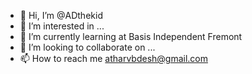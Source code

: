- 👋 Hi, I’m @ADthekid
- 👀 I’m interested in ...
- 🌱 I’m currently learning at Basis Independent Fremont
- 💞️ I’m looking to collaborate on ...
- 📫 How to reach me atharvbdesh@gmail.com

<!---
ADthekid/ADthekid is a ✨ special ✨ repository because its `README.md` (this file) appears on your GitHub profile.
You can click the Preview link to take a look at your changes.
--->
